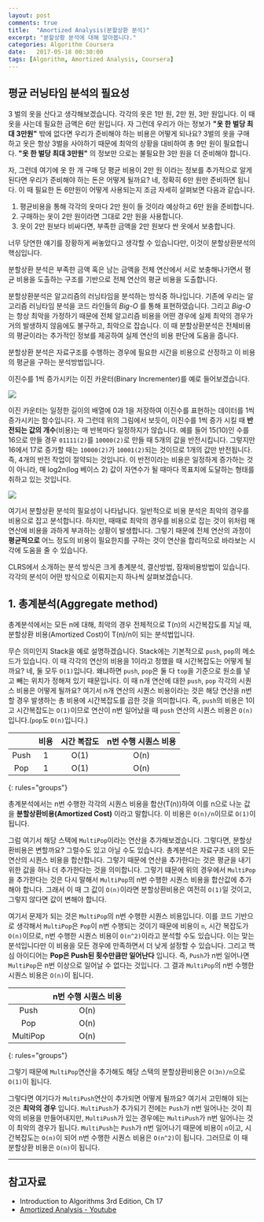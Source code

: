 ```yaml
---
layout: post
comments: true
title:  "Amortized Analysis(분할상환 분석)"
excerpt: "분할상황 분석에 대해 알아봅니다."
categories: Algorithm Coursera
date:   2017-05-18 00:30:00
tags: [Algorithm, Amortized Analysis, Coursera]
---
```



## 평균 러닝타임 분석의 필요성

  3 벌의 옷을 산다고 생각해보겠습니다. 각각의 옷은 1만 원, 2만 원, 3만 원입니다. 이 때 옷을 사는데 필요한 금액은 6만 원입니다. 자 그런데 우리가 아는 정보가 **"옷 한 벌당 최대 3만원"** 밖에 없다면 우리가 준비해야 하는 비용은 어떻게 되나요? 3벌의 옷을 구매하고 옷은 항상 3벌을 사야하기 때문에 최악의 상황을 대비하여 총 9만 원이 필요합니다. **"옷 한 벌당 최대 3만원"** 의 정보만 으로는 불필요한 3만 원을 더 준비해야 합니다.

  자, 그런데 여기에 옷 한 개 구매 당 평균 비용이 2만 원 이라는 정보를 추가적으로 알게 된다면 우리가 준비해야 하는 돈은 어떻게 될까요? 네, 정확히 6만 원만 준비하면 됩니다. 이 때 필요한 돈 6만원이 어떻게 사용되는지 조금 자세히 살펴보면 다음과 같습니다.

  1. 평균비용을 통해 각각의 옷마다 2만 원이 들 것이라 예상하고 6만 원을 준비합니다.
  2. 구매하는 옷이 2만 원이라면 그대로 2만 원을 사용합니다.
  3. 옷이 2만 원보다 비싸다면, 부족한 금액을 2만 원보다 싼 옷에서 보충합니다.

  너무 당연한 얘기를 장황하게 써놓았다고 생각할 수 있습니다만, 이것이 분할상환분석의 핵심입니다.

<div class="message">
  분할상환 분석은 부족한 금액 혹은 남는 금액을 전체 연산에서 서로 보충해나가면서 평균 비용을 도출하는 구조를 기반으로 전체 연산의 평균 비용을 도출합니다.
</div>

   분할상환분석은 알고리즘의 러닝타임을 분석하는 방식중 하나입니다. 기존에 우리는 알고리즘 러닝타임 분석을 코드 라인들의 *Big-O* 를 통해 표현하였습니다. 그리고 *Big-O* 는 항상 최악을 가정하기 때문에 전체 알고리즘 비용을 어떤 경우에 실제 최악의 경우가 거의 발생하지 않음에도 불구하고, 최악으로 잡습니다. 이 때 분할상환분석은 전체비용의 평균이라는 추가적인 정보를 제공하여 실제 연산의 비용 판단에 도움을 줍니다.

<div class="message">
  분할상환 분석은 자료구조를 수행하는 경우에 필요한 시간을 비용으로 산정하고 이 비용의 평균을 구하는 분석방법입니다.
</div>

이진수를 1씩 증가시키는 이진 카운터(Binary Incrementer)를 예로 들어보겠습니다.

<img src="https://dl.dropbox.com/s/i86g3zjf3r122ch/%EC%8A%A4%ED%81%AC%EB%A6%B0%EC%83%B7%202017-06-19%20%EC%98%A4%ED%9B%84%204.37.49.png">

이진 카운터는 일정한 길이의 배열에 0과 1을 저장하여 이진수를 표현하는 데이터를 1씩 증가시키는 함수입니다. 자 그런데 위의 그림에서 보듯이, 이진수를 1씩 증가 시킬 때 **반전되는 값의 개수**(비용)는 매 반복마다 일정하지가 않습니다. 예를 들어 15(10)인 수를 16으로 만들 경우 `01111(2)`를 `10000(2)`로 만들 때 5개의 값을 반전시킵니다. 그렇지만 16에서 17로 증가할 때는 `10000(2)`가 `10001(2)`되는 것이므로 1개의 값만 반전됩니다. 즉, 4개의 반전 작업이 절약되는 것입니다. 이 반전이라는 비용은 일정하게 증가하는 것이 아니라, 매 log2n(log 베이스 2) 값이 자연수가 될 때마다 목표치에 도달하는 형태를 취하고 있는 것입니다.

<img src="https://dl.dropbox.com/s/3dcfzql0c4wvmcc/%EC%8A%A4%ED%81%AC%EB%A6%B0%EC%83%B7%202017-06-19%20%EC%98%A4%ED%9B%84%205.01.56.png">

여기서 분할상환 분석의 필요성이 나타납니다. 일반적으로 비용 분석은 최악의 경우를 비용으로 잡고 분석합니다. 하지만, 때때로 최악의 경우를 비용으로 잡는 것이 위처럼 매 연산에 비용을 과하게 부과하는 상황이 발생합니다. 그렇기 때문에 전체 연산의 과정이 **평균적으로** 어느 정도의 비용이 필요한지를 구하는 것이 연산을 합리적으로 바라보는 시각에 도움을 줄 수 있습니다.

CLRS에서 소개하는 분석 방식은 크게 총계분석, 결산방법, 잠재비용방법이 있습니다. 각각의 분석이 어떤 방식으로 이뤄지는지 하나씩 살펴보겠습니다.

## 1. 총계분석(Aggregate method)

<div class="message">
  총계분석에서는 모든 n에 대해, 최악의 경우 전체적으로 T(n)의 시간복잡도를 지닐 때, 분할상환 비용(Amortized Cost)이 T(n)/n이 되는 분석법입니다.
</div>

무슨 의미인지 Stack을 예로 설명하겠습니다. Stack에는 기본적으로 `push`, `pop`의 메소드가 있습니다. 이 때 각각의 연산의 비용을 1이라고 정했을 때 시간복잡도는 어떻게 될까요? 네, 둘 모두 `O(1)`입니다. 왜냐하면 `push`, `pop`은 둘 다 `top`을 기준으로 원소를 넣고 빼는 위치가 정해져 있기 때문입니다. 이 때 n개 연산에 대한 `push`, `pop` 각각의 시퀀스 비용은 어떻게 될까요? 여기서 n개 연산의 시퀀스 비용이라는 것은 해당 연산을 n번 할 경우 발생하는 총 비용에 시간복잡도를 곱한 것을 의미합니다. 즉, `push`의 비용은 1이고 시간복잡도는 `O(1)`이므로 연산이 n번 일어났을 때 `push` 연산의 시퀀스 비용은 `O(n)`입니다.(`pop`도 `O(n)`입니다.)

| | 비용   | 시간 복잡도 | n번 수행 시퀀스 비용 |
|:--------:|:-------:|:-------:|:-------:|
|  Push      |   1     | O(1) | O(n) |
|  Pop      |   1     | O(1) | O(n) |
{: rules="groups"}

총계분석에서는 n번 수행한 각각의 시퀀스 비용을 합산(T(n))하여 이를 n으로 나눈 값을 **분할상환비용(Amortized Cost)** 이라고 말합니다. 이 비용은 `O(n)/n`이므로 `O(1)`이 됩니다.


그럼 여기서 해당 스택에 `MultiPop`이라는 연산을 추가해보겠습니다. 그렇다면, 분할상환비용은 변할까요? 그럴수도 있고 아닐 수도 있습니다. 총계분석은 자료구조 내의 모든 연산의 시퀀스 비용을 합산합니다. 그렇기 때문에 연산을 추가한다는 것은 평균을 내기 위한 값을 하나 더 추가한다는 것을 의미합니다. 그렇기 떄문에 위의 경우에서 `MultiPop`을 추가한다는 것은 다시 말해서 `MultiPop`의 n번 수행한 시퀀스 비용을 합산값에 추가해야 합니다. 그래서 이 때 그 값이 `O(n)`이라면 분할상환비용은 여전히 `O(1)`일 것이고, 그렇지 않다면 값이 변해야 합니다.

여기서 문제가 되는 것은 `MultiPop`의 n번 수행한 시퀀스 비용입니다. 이를 코드 기반으로 생각해서 `MultiPop`은 `Pop`이 n번 수행되는 것이기 때문에 비용이 `n`, 시간 복잡도가 `O(n)`이므로, n번 수행한 시퀀스 비용이 `O(n^2)`이라고 분석할 수도 있습니다. 이는 맞는 분석입니다만 이 비용을 모든 경우에 만족하면서 더 낮게 설정할 수 있습니다. 그리고 핵심 아이디어는 **Pop은 Push된 횟수만큼만 일어난다** 입니다. 즉, `Push`가 n번 일어나면 `MultiPop`은 n번 이상으로 일어날 수 없다는 것입니다. 그 결과 `MultiPop`의 n번 수행한 시퀀스 비용은 `O(n)`이 됩니다.

| | n번 수행 시퀀스 비용 |
|:--------:|:-------:|
|  Push | O(n) |
|  Pop  | O(n) |
|  MultiPop  | O(n) |
{: rules="groups"}

그렇기 때문에 `MultiPop`연산을 추가해도 해당 스택의 분할상환비용은 `O(3n)/n`으로 `O(1)`이 됩니다.

그렇다면 여기다가 `MultiPush`연산이 추가되면 어떻게 될까요? 여기서 고민해야 되는 것은 **최악의 경우** 입니다. `MultiPush`가 추가되기 전에는 `Push`가 n번 일어나는 것이 최악의 비용을 만들어내지만, `MultiPush`가 있는 경우에는 `MultiPush`가 n번 일어나는 것이 최악의 경우가 됩니다. `MultiPush`는 `Push`가 n번 일어나기 때문에 비용이 `n`이고, 시간복잡도는 `O(n)`이 되어 n번 수행한 시퀀스 비용은 `O(n^2)`이 됩니다. 그러므로 이 때 분할상환 비용은 `O(n)`이 됩니다.

-----

## 참고자료

* Introduction to Algorithms 3rd Edition, Ch 17
* [Amortized Analysis - Youtube](https://www.youtube.com/watch?v=U5XKyIVy2Vc)
